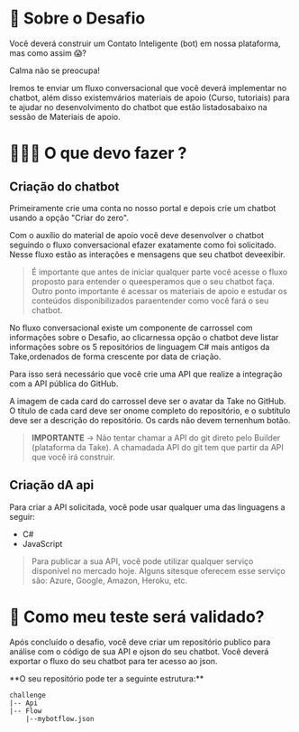 

# 💬 Sobre o Desafio

<p>Você deverá construir um Contato Inteligente (bot) em nossa plataforma, mas como assim 😱?</p>
<p>Calma não se preocupa!</p>
<p>Iremos te enviar um fluxo conversacional que você deverá implementar no chatbot, além disso existemvários materiais de apoio (Curso, tutoriais) para te ajudar no desenvolvimento do chatbot que estão listadosabaixo na sessão de Materiais de apoio.</p>


# 🤷🏻‍♂️ O que devo fazer ?

## Criação do chatbot

<p>Primeiramente crie uma conta no nosso portal e depois crie um chatbot usando a opção "Criar do zero".</p>
<p>Com o auxílio do material de apoio você deve desenvolver o chatbot seguindo o fluxo conversacional efazer exatamente como foi solicitado. Nesse fluxo estão as interações e mensagens que seu chatbot deveexibir.</p>

> É importante que antes de iniciar qualquer parte você acesse o fluxo proposto para entender o queesperamos que o seu chatbot faça.
> Outro ponto importante é acessar os materiais de apoio e estudar os conteúdos disponibilizados paraentender como você fará o seu chatbot.

<p>No fluxo conversacional existe um componente de carrossel com informações sobre o Desafio, ao clicarnessa opção o chatbot deve listar informações sobre os 5 repositórios de linguagem C# mais antigos da Take,ordenados de forma crescente por data de criação.</p>
<p>Para isso será necessário que você crie uma API que realize a integração com a API pública do GitHub.</p>
<p>A imagem de cada card do carrossel deve ser o avatar da Take no GitHub. O título de cada card deve ser onome completo do repositório, e o subtítulo deve ser a descrição do repositório. Os cards não devem ternenhum botão.</p>

> **IMPORTANTE** -> Não tentar chamar a API do git direto pelo Builder (plataforma da Take). A chamadada API do git tem que partir da API que você irá construir.

## Criação dA api

<p>Para criar a API solicitada, você pode usar qualquer uma das linguagens a seguir:</p>

* C#
* JavaScript

> Para publicar a sua API, você pode utilizar qualquer serviço disponível no mercado hoje. Alguns sitesque oferecem esse serviço são: Azure, Google, Amazon, Heroku, etc.

# 🤷 Como meu teste será validado?

<p>Após concluído o desafio, você deve criar um repositório publico para análise com o código de sua API e ojson do seu chatbot. Você deverá exportar o fluxo do seu chatbot para ter acesso ao json.</p>

<p>**O seu repositório pode ter a seguinte estrutura:**</p>

```batch
challenge
|-- Api
|-- Flow
    |--mybotflow.json   
```


<p></p>
<p></p>
<p></p>
<p></p>
<p></p>



